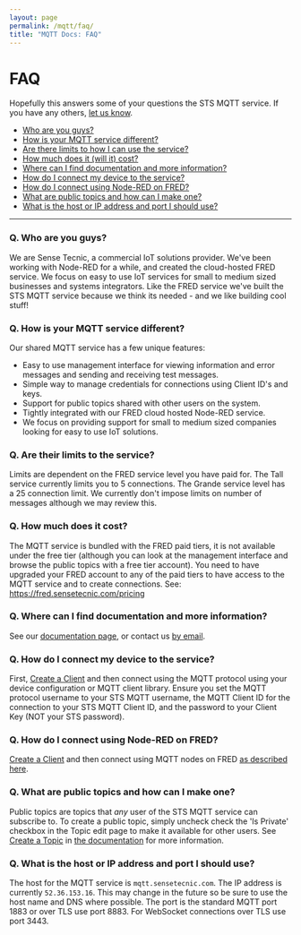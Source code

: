 ```yaml
---
layout: page
permalink: /mqtt/faq/
title: "MQTT Docs: FAQ"
---
```

# FAQ
Hopefully this answers some of your questions the STS MQTT service. If you have any others, [let us know](mailto:info@sensetecnic.com).

- [Who are you guys?](#q-who-are-you-guys)
- [How is your MQTT service different?](#q-how-is-your-mqtt-service-different)
- [Are there limits to how I can use the service?](#q-are-their-limits-to-the-service)
- [How much does it (will it) cost?](#q-how-much-does-it-cost)
- [Where can I find documentation and more information?](#q-where-can-i-find-documentation-and-more-information)
- [How do I connect my device to the service?](#q-how-do-i-connect-my-device-to-the-service)
- [How do I connect using Node-RED on FRED?](#q-how-do-i-connect-using-node-red-on-fred)
- [What are public topics and how can I make one?](#q-what-are-public-topics-and-how-can-i-make-one)
- [What is the host or IP address and port I should use?](#q-what-is-the-host-or-ip-address-and-port-i-should-use)

___

### Q. Who are you guys?
We are Sense Tecnic, a commercial IoT solutions provider. We've been working with Node-RED for a while, and created the cloud-hosted
FRED service.  We focus on easy to use IoT services for small to medium sized businesses and systems integrators.  Like the FRED
service we've built the STS MQTT service because we think its needed - and we like building cool stuff!

### Q. How is your MQTT service different?
Our shared MQTT service has a few unique features:
* Easy to use management interface for viewing information and error messages and sending and receiving test messages.
* Simple way to manage credentials for connections using Client ID's and keys.
* Support for public topics shared with other users on the system.
* Tightly integrated with our FRED cloud hosted Node-RED service.
* We focus on providing support for small to medium sized companies looking for easy to use IoT solutions.

### Q. Are their limits to the service?
Limits are dependent on the FRED service level you have paid for. The Tall service currently limits you to 5 connections. The Grande service level has a 25 connection limit. We currently don't impose limits on number of messages although we may review this.

### Q. How much does it cost?
The MQTT service is bundled with the FRED paid tiers, it is not available under the free tier (although you can look at the management interface and browse the public topics with a free tier account). You need to have upgraded your FRED account to any of the paid tiers to have access to the MQTT service and to create connections. See: https://fred.sensetecnic.com/pricing

### Q. Where can I find documentation and more information?
See our [documentation page](http://docs.sensetecnic.com/mqtt), or contact us [by email](mailto:info@sensetecnic.com). 

### Q. How do I connect my device to the service?
First, [Create a Client](/mqtt/create-client/) and then connect using the MQTT protocol using your device configuration or MQTT
client library.  Ensure you set the MQTT protocol username to your STS MQTT username, the MQTT Client ID for the connection to your STS MQTT
Client ID, and the password to your Client Key (NOT your STS password).

### Q. How do I connect using Node-RED on FRED?
[Create a Client](/mqtt/create-client/) and then connect using MQTT nodes on FRED [as described here](/mqtt/connect-howto). 

### Q. What are public topics and how can I make one?
Public topics are topics that *any* user of the STS MQTT service can subscribe to.  To create a public topic,
simply uncheck check the 'Is Private' checkbox in the Topic edit page to make it available for other users.  See 
[Create a Topic](/mqtt/create-topic/) in [the documentation](http://docs.sensetecnic.com/mqtt)
for more information.

### Q. What is the host or IP address and port I should use?
The host for the MQTT service is `mqtt.sensetecnic.com`.  The IP address is currently `52.36.153.16`.  This may change in the future so be sure to use the host name and DNS where possible.  The port is the standard MQTT port 1883 or over TLS use port 8883.
For WebSocket connections over TLS use port 3443.
